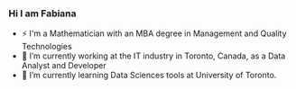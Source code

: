 ### Hi I am Fabiana

- ⚡ I'm a Mathematician with an MBA degree in Management and Quality Technologies
- 🔭 I’m currently working at the IT industry in Toronto, Canada, as a Data Analyst and Developer
- 🌱 I’m currently learning Data Sciences tools at University of Toronto.
